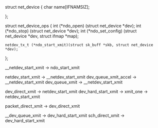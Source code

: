 
struct net_device {
    char name[IFNAMSIZ];

};


struct net_device_ops {
    int (*ndo_open) (struct net_device *dev);
    int (*ndo_stop) (struct net_device *dev);
    int (*ndo_set_config) (struct net_device *dev, struct ifmap *map);

    netdev_tx_t	(*ndo_start_xmit)(struct sk_buff *skb, struct net_device *dev);
};


__netdev_start_xmit -> ndo_start_xmit

netdev_start_xmit -> __netdev_start_xmit
dev_queue_xmit_accel -> __netdev_start_xmit
dev_queue_xmit -> __netdev_start_xmit



dev_direct_xmit -> netdev_start_xmit
dev_hard_start_xmit -> xmit_one -> netdev_start_xmit


packet_direct_xmit -> dev_direct_xmit

__dev_queue_xmit -> dev_hard_start_xmit
sch_direct_xmit -> dev_hard_start_xmit
